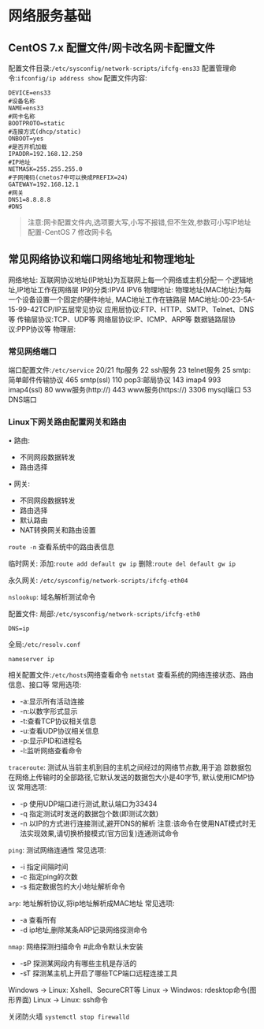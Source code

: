 # 网络服务基础

## CentOS 7.x 配置文件/网卡改名网卡配置文件

配置文件目录:`/etc/sysconfig/network-scripts/ifcfg-ens33`
配置管理命令:`ifconfig/ip address show`
配置文件内容:

    DEVICE=ens33
    #设备名称
    NAME=ens33
    #网卡名称
    BOOTPROTO=static
    #连接方式(dhcp/static)
    ONBOOT=yes
    #是否开机加载
    IPADDR=192.168.12.250
    #IP地址
    NETMASK=255.255.255.0
    #子网掩码(cnetos7中可以换成PREFIX=24)
    GATEWAY=192.168.12.1
    #网关
    DNS1=8.8.8.8
    #DNS
 
> 注意:网卡配置文件内,选项要大写,小写不报错,但不生效,参数可小写IP地址配置-CentOS 7 修改网卡名

## 常见网络协议和端口网络地址和物理地址

网络地址: 互联网协议地址(IP地址)为互联网上每一个网络或主机分配一
个逻辑地址,IP地址工作在网络层
IP的分类:IPV4 IPV6
物理地址: 物理地址(MAC地址)为每一个设备设置一个固定的硬件地址,
MAC地址工作在链路层
MAC地址:00-23-5A-15-99-42TCP/IP五层常见协议
应用层协议:FTP、HTTP、SMTP、Telnet、DNS等
传输层协议:TCP、UDP等
网络层协议:IP、ICMP、ARP等
数据链路层协议:PPP协议等
物理层:

### 常见网络端口
端口配置文件:`/etc/service`
20/21 ftp服务
22 ssh服务
23 telnet服务
25 smtp:简单邮件传输协议
465 smtp(ssl)
110 pop3:邮局协议
143 imap4
993 imap4(ssl)
80 www服务(http://)
443 www服务(https://)
3306 mysql端口
53 DNS端口

### Linux下网关路由配置网关和路由

• 路由:
+ 不同网段数据转发
+ 路由选择

• 网关:
+ 不同网段数据转发
+ 路由选择
+ 默认路由
+ NAT转换网关和路由设置

`route -n`
查看系统中的路由表信息

临时网关:
添加:`route add default gw ip`
删除:`route del default gw ip`

永久网关:
`/etc/sysconfig/network-scripts/ifcfg-eth04`

`nslookup`: 域名解析测试命令

配置文件:
局部:`/etc/sysconfig/network-scripts/ifcfg-eth0`

    DNS=ip

全局:`/etc/resolv.conf`

    nameserver ip

相关配置文件:`/etc/hosts`网络查看命令
`netstat` 查看系统的网络连接状态、路由信息、接口等
常用选项:
- -a:显示所有活动连接
- -n:以数字形式显示
- -t:查看TCP协议相关信息
- -u:查看UDP协议相关信息
- -p:显示PID和进程名
- -l:监听网络查看命令

`traceroute`: 测试从当前主机到目的主机之间经过的网络节点数,用于追
踪数据包在网络上传输时的全部路径,它默认发送的数据包大小是40字节,
默认使用ICMP协议
常用选项:
- -p 使用UDP端口进行测试,默认端口为33434
- -q 指定测试时发送的数据包个数(即测试次数)
- -n 以IP的方式进行连接测试,避开DNS的解析
注意:该命令在使用NAT模式时无法实现效果,请切换桥接模式(官方回复)连通测试命令

`ping`: 测试网络连通性
常见选项:
- -i 指定间隔时间
- -c 指定ping的次数
- -s 指定数据包的大小地址解析命令

`arp`: 地址解析协议,将ip地址解析成MAC地址
常见选项:
- -a 查看所有
- -d ip地址,删除某条ARP记录网络探测命令

`nmap`: 网络探测扫描命令 #此命令默认未安装
- -sP 探测某网段内有哪些主机是存活的
- -sT 探测某主机上开启了哪些TCP端口远程连接工具


Windows → Linux: Xshell、SecureCRT等
Linux → Windwos: rdesktop命令(图形界面)
Linux → Linux: ssh命令


关闭防火墙
`systemctl stop firewalld`